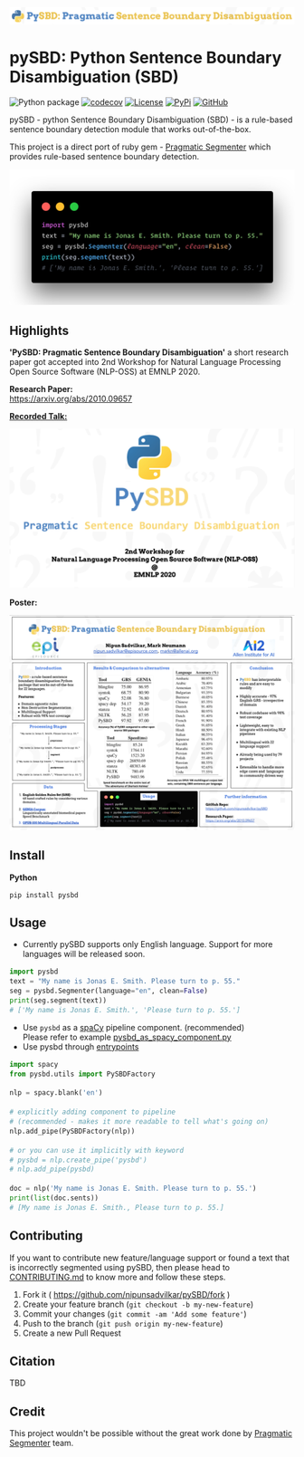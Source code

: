 ![PySBD logo](artifacts/pysbd_logo.png?raw=true "pysbd logo")
# pySBD: Python Sentence Boundary Disambiguation (SBD)

![Python package](https://github.com/nipunsadvilkar/pySBD/workflows/Python%20package/badge.svg) [![codecov](https://codecov.io/gh/nipunsadvilkar/pySBD/branch/master/graph/badge.svg)](https://codecov.io/gh/nipunsadvilkar/pySBD) [![License](https://img.shields.io/badge/license-MIT-brightgreen.svg?style=flat)](https://github.com/nipunsadvilkar/pySBD/blob/master/LICENSE) [![PyPi](https://img.shields.io/pypi/v/pysbd?color=blue&logo=pypi&logoColor=white)](https://pypi.python.org/pypi/pysbd) [![GitHub](https://img.shields.io/github/v/release/nipunsadvilkar/pySBD.svg?include_prereleases&logo=github&style=flat)](https://github.com/nipunsadvilkar/pySBD)

pySBD - python Sentence Boundary Disambiguation (SBD) - is a rule-based sentence boundary detection module that works out-of-the-box.

This project is a direct port of ruby gem - [Pragmatic Segmenter](https://github.com/diasks2/pragmatic_segmenter) which provides rule-based sentence boundary detection.

![pysbd_code](artifacts/pysbd_code.png?raw=true "pysbd_code")

## Highlights
**'PySBD: Pragmatic Sentence Boundary Disambiguation'** a short research paper got accepted into 2nd Workshop for Natural Language Processing Open Source Software (NLP-OSS) at EMNLP 2020. </br>

**Research Paper:**</br> https://arxiv.org/abs/2010.09657</br>

**[Recorded Talk:](https://slideslive.com/38939754)**</br>

[![pysbd_talk](artifacts/pysbd_talk.png)](https://slideslive.com/38939754)</br>

**Poster:**</br>

[![name](artifacts/pysbd_poster.png)](artifacts/pysbd_poster.png)

## Install

**Python**

    pip install pysbd

## Usage

-   Currently pySBD supports only English language. Support for more languages will be released soon.

```python
import pysbd
text = "My name is Jonas E. Smith. Please turn to p. 55."
seg = pysbd.Segmenter(language="en", clean=False)
print(seg.segment(text))
# ['My name is Jonas E. Smith.', 'Please turn to p. 55.']
```

-   Use `pysbd` as a [spaCy](https://spacy.io/usage/processing-pipelines) pipeline component. (recommended)</br>Please refer to example [pysbd\_as\_spacy\_component.py](https://github.com/nipunsadvilkar/pySBD/blob/master/examples/pysbd_as_spacy_component.py)
- Use pysbd through [entrypoints](https://spacy.io/usage/saving-loading#entry-points-components)

```python
import spacy
from pysbd.utils import PySBDFactory

nlp = spacy.blank('en')

# explicitly adding component to pipeline
# (recommended - makes it more readable to tell what's going on)
nlp.add_pipe(PySBDFactory(nlp))

# or you can use it implicitly with keyword
# pysbd = nlp.create_pipe('pysbd')
# nlp.add_pipe(pysbd)

doc = nlp('My name is Jonas E. Smith. Please turn to p. 55.')
print(list(doc.sents))
# [My name is Jonas E. Smith., Please turn to p. 55.]

```

## Contributing

If you want to contribute new feature/language support or found a text that is incorrectly segmented using pySBD, then please head to [CONTRIBUTING.md](https://github.com/nipunsadvilkar/pySBD/blob/master/CONTRIBUTING.md) to know more and follow these steps.

1.  Fork it ( https://github.com/nipunsadvilkar/pySBD/fork )
2.  Create your feature branch (`git checkout -b my-new-feature`)
3.  Commit your changes (`git commit -am 'Add some feature'`)
4.  Push to the branch (`git push origin my-new-feature`)
5.  Create a new Pull Request

## Citation
TBD 

## Credit

This project wouldn't be possible without the great work done by [Pragmatic Segmenter](https://github.com/diasks2/pragmatic_segmenter) team.
